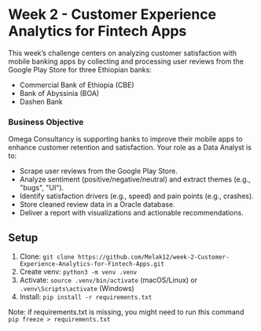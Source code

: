 # Week 2 - Customer Experience Analytics for Fintech Apps
This week’s challenge centers on analyzing customer satisfaction with mobile banking apps by collecting and processing user reviews from the Google Play Store for three Ethiopian banks:

- Commercial Bank of Ethiopia (CBE)
- Bank of Abyssinia (BOA)
- Dashen Bank

### Business Objective
Omega Consultancy is supporting banks to improve their mobile apps to enhance customer retention and satisfaction. Your role as a Data Analyst is to:

- Scrape user reviews from the Google Play Store.
- Analyze sentiment (positive/negative/neutral) and extract themes (e.g., "bugs", "UI").
- Identify satisfaction drivers (e.g., speed) and pain points (e.g., crashes).
- Store cleaned review data in a Oracle database.
- Deliver a report with visualizations and actionable recommendations.

## Setup
1. Clone: `git clone https://github.com/Melak12/week-2-Customer-Experience-Analytics-for-Fintech-Apps.git`
2. Create venv: `python3 -m venv .venv`
3. Activate: `source .venv/bin/activate` (macOS/Linux) or `.venv\Scripts\activate` (Windows)
4. Install: `pip install -r requirements.txt`

Note: if requirements.txt is missing, you might need to run this command
`pip freeze > requirements.txt`